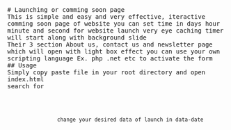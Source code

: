<html><head><meta http-equiv="Content-Type" content="text/html; charset=UTF-8"></head>
<body>
<pre style="word-wrap: break-word; white-space: pre-wrap;">
# Launching or comming soon page
This is simple and easy and very effective, iteractive comming soon page of website you can set time in days hour minute and second for website launch very eye caching timer will start along with background slide
Their 3 section About us, contact us and newsletter page which will open with light box effect you can use your own scripting language Ex. php .net etc to activate the form  
## Usage
Simply copy paste file in your root directory and open index.html 
search for <!-- Your Launching date here here -->
					<div class="countdown-time animated bounceIn" data-date="2014-10-05 00:00:00" data-timer="900" data-tc-id="0d83b1b9-a9dd-d94a-0a66-773cd4a2a0a0">
					
					change your desired data of launch in data-date
</pre>
</body>
</html>